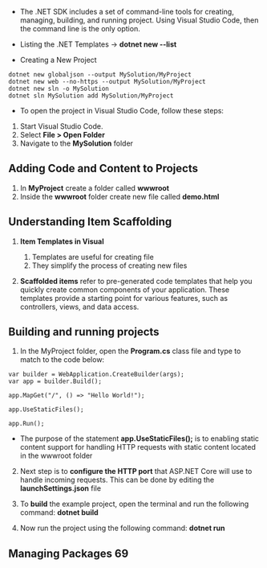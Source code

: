 * The .NET SDK includes a set of command-line tools for creating, managing, building, and running project. Using Visual Studio Code, then the command line is the only option.
  
* Listing the .NET Templates -> **dotnet new --list**
  
* Creating a New Project

```
dotnet new globaljson --output MySolution/MyProject
dotnet new web --no-https --output MySolution/MyProject
dotnet new sln -o MySolution
dotnet sln MySolution add MySolution/MyProject
```

* To open the project in Visual Studio Code, follow these steps:

1. Start Visual Studio Code.
2. Select **File > Open Folder**
3. Navigate to the **MySolution** folder

## Adding Code and Content to Projects

1. In **MyProject** create a folder called **wwwroot**
2. Inside the **wwwroot** folder create new file called **demo.html**
   
## Understanding Item Scaffolding

1. **Item Templates in Visual**  

   1. Templates are useful for creating file
   2. They simplify the process of creating new files

2. **Scaffolded items** refer to pre-generated code templates that help you quickly create common components of your application. These templates provide a starting point for various features, such as controllers, views, and data access.

## Building and running projects

1. In the MyProject folder, open the **Program.cs** class file and type to match to the code below:

```
var builder = WebApplication.CreateBuilder(args);
var app = builder.Build();

app.MapGet("/", () => "Hello World!");

app.UseStaticFiles();

app.Run();
```

* The purpose of the statement **app.UseStaticFiles();** is to enabling static content support for handling HTTP requests with static content located in the wwwroot folder

2. Next step is to **configure the HTTP port** that ASP.NET Core will use to handle incoming requests. This can be done by editing the **launchSettings.json** file
   
3. To **build** the example project, open the terminal and run the following command: **dotnet build**

4. Now run the project using the following command: **dotnet run**

## Managing Packages 69